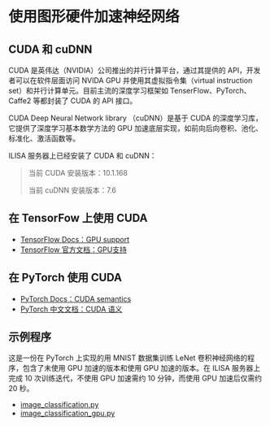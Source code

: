 # 使用图形硬件加速神经网络



## CUDA 和  cuDNN

CUDA 是英伟达（NVIDIA）公司推出的并行计算平台，通过其提供的 API，开发者可以在软件层面访问 NVIDA GPU 并使用其虚拟指令集（virtual instruction set）和并行计算单元。目前主流的深度学习框架如 TenserFlow、PyTorch、Caffe2 等都封装了 CUDA 的 API 接口。

CUDA Deep Neural Network library （cuDNN）是基于 CUDA 的深度学习库，它提供了深度学习基本数学方法的 GPU 加速底层实现，如前向后向卷积、池化、标准化、激活函数等。

ILISA 服务器上已经安装了 CUDA 和 cuDNN：

> 当前 CUDA 安装版本：10.1.168
>
> 当前 cuDNN 安装版本：7.6



## 在 TensorFow 上使用  CUDA

* [TensorFlow Docs：GPU support](https://www.tensorflow.org/install/gpu)
* [TensorFlow 官方文档：GPU支持 ](https://www.tensorflow.org/install/gpu?hl=zh_cn)



## 在 PyTorch 使用  CUDA

* [PyTorch Docs：CUDA semantics](https://pytorch.org/docs/stable/notes/cuda.html)
* [PyTorch 中文文档：CUDA 语义](https://pytorch-cn.readthedocs.io/zh/latest/notes/cuda/)



## 示例程序

这是一份在 PyTorch 上实现的用 MNIST 数据集训练 LeNet 卷积神经网络的程序，包含了未使用 GPU 加速的版本和使用 GPU 加速的版本。在 ILISA 服务器上完成 10 次训练迭代，不使用 GPU 加速需约 10 分钟，而使用 GPU 加速后仅需约 20 秒。

* [image_classification.py](./codes/image_classification.py)
* [image_classification_gpu.py](./codes/image_classification_gpu.py)